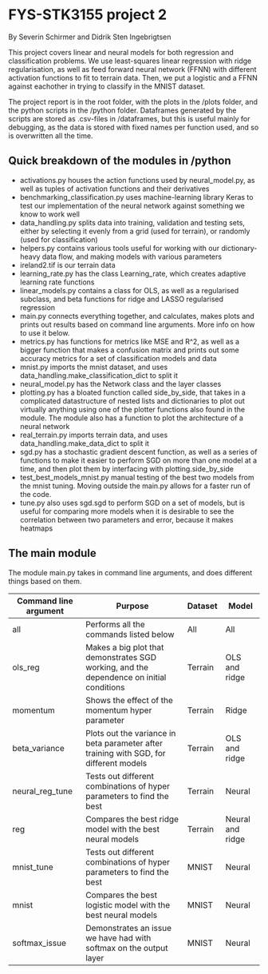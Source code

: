 # FYS-STK3155 project 2
By Severin Schirmer and Didrik Sten Ingebrigtsen

This project covers linear and neural models for both regression and classification problems. We use least-squares linear regression with ridge regularisation, as well as feed forward neural network (FFNN) with different activation functions to fit to terrain data. Then, we put a logistic and a FFNN against eachother in trying to classify in the MNIST dataset.

The project report is in the root folder, with the plots in the /plots folder, and the python scripts in the /python folder. Dataframes generated by the scripts are stored as .csv-files in /dataframes, but this is useful mainly for debugging, as the data is stored with fixed names per function used, and so is overwritten all the time.

## Quick breakdown of the modules in /python
- activations.py houses the action functions used by neural_model.py, as well as tuples of activation functions and their derivatives
- benchmarking_classification.py uses machine-learning library Keras to test our implementation of the neural network against something we know to work well
- data_handling.py splits data into training, validation and testing sets, either by selecting it evenly from a grid (used for terrain), or randomly (used for classification)
- helpers.py contains various tools useful for working with our dictionary-heavy data flow, and making models with various parameters
- ireland2.tif is our terrain data
- learning_rate.py has the class Learning_rate, which creates adaptive learning rate functions
- linear_models.py contains a class for OLS, as well as a regularised subclass, and beta functions for ridge and LASSO regularised regression
- main.py connects everything together, and calculates, makes plots and prints out results based on command line arguments. More info on how to use it below.
- metrics.py has functions for metrics like MSE and R^2, as well as a bigger function that makes a confusion matrix and prints out some accuracy metrics for a set of classification models and data
- mnist.py imports the mnist dataset, and uses data_handling.make_classification_dict to split it
- neural_model.py has the Network class and the layer classes
- plotting.py has a bloated function called side_by_side, that takes in a complicated datastructure of nested lists and dictionaries to plot out virtually anything using one of the plotter functions also found in the module. The module also has a function to plot the architecture of a neural network
- real_terrain.py imports terrain data, and uses data_handling.make_data_dict to split it
- sgd.py has a stochastic gradient descent function, as well as a series of functions to make it easier to perform SGD on more than one model at a time, and then plot them by interfacing with plotting.side_by_side
- test_best_models_mnist.py manual testing of the best two models from the mnist tuning. Moving outside the main.py allows for a faster run of the code.
- tune.py also uses sgd.sgd to perform SGD on a set of models, but is useful for comparing more models when it is desirable to see the correlation between two parameters and error, because it makes heatmaps

## The main module
The module main.py takes in command line arguments, and does different things based on them.

| Command line argument | Purpose                                                                                  | Dataset | Model            |
|-----------------------|------------------------------------------------------------------------------------------|---------|------------------|
| all                   | Performs all the commands listed below                                                   | All     | All              |
| ols_reg               | Makes a big plot that demonstrates SGD working, and the dependence on initial conditions | Terrain | OLS and ridge    |
| momentum              | Shows the effect of the momentum hyper parameter                                         | Terrain | Ridge            |
| beta_variance         | Plots out the variance in beta parameter after training with SGD, for different models   | Terrain | OLS and ridge    |
| neural_reg_tune       | Tests out different combinations of hyper parameters to find the best                    | Terrain | Neural           |
| reg                   | Compares the best ridge model with the best neural models                                | Terrain | Neural and ridge |
| mnist_tune            | Tests out different combinations of hyper parameters to find the best                    | MNIST   | Neural           |
| mnist                 | Compares the best logistic model with the best neural models                             | MNIST   | Neural           |
| softmax_issue         | Demonstrates an issue we have had with softmax on the output layer                       | MNIST   | Neural           |
